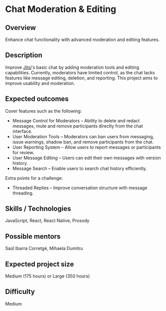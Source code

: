 # Chat Moderation & Editing

## Overview

Enhance chat functionality with advanced moderation and editing features.

## Description

Improve [Jitsi](https://github.com/jitsi/jitsi-meet/)'s basic chat by adding moderation tools and editing capabilities. Currently, moderators have limited control, as the chat lacks features like message editing, deletion, and reporting. This project aims to improve usability and moderation.

## Expected outcomes

Cover features such as the following:
* Message Control for Moderators – Ability to delete and redact messages, mute and remove participants directly from the chat interface.
* User Moderation Tools – Moderators can ban users from messaging, issue warnings, shadow ban, and remove participants from the chat.
* User Reporting System – Allow users to report messages or participants for review.
* User Message Editing – Users can edit their own messages with version history.
* Message Search – Enable users to search chat history efficiently.

Extra points for a challenge:
* Threaded Replies – Improve conversation structure with message threading.

## Skills / Technologies

JavaScript, React, React Native, Prosody

## Possible mentors

Saúl Ibarra Corretgé, Mihaela Dumitru

## Expected project size

Medium (175 hours) or Large (350 hours)

## Difficulty

Medium

